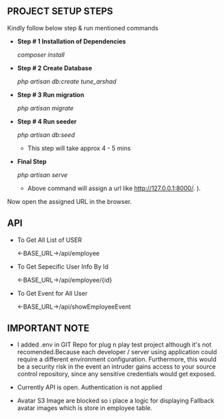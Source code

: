 ## PROJECT SETUP STEPS 

Kindly follow below step & run mentioned commands

- <b>Step # 1 Installation of Dependencies</b>

	 <i>composer install</i>

- <b>Step # 2 Create Database</b>

	 <i>php artisan db:create tune_arshad</i>

- <b>Step # 3 Run migration</b>

	<i> php artisan migrate</i>

- <b>Step # 4  Run seeder</b>
	
	<i>php artisan db:seed </i>
	
	 - This step will take approx 4 - 5 mins

- <b>Final Step</b>

	<i>php artisan serve </i>
	
	 - Above command will assign a url like http://127.0.0.1:8000/. ).

Now open the assigned URL in the browser.


## API

- To Get All List of USER

	<-BASE_URL->/api/employee

- To Get Sepecific User Info By Id
	
	<-BASE_URL->/api/employee/{id}

- To Get Event for All User
	
	<-BASE_URL->/api/showEmployeeEvent



## IMPORTANT NOTE

- I added .env in GIT Repo for plug n play test project although it's not recomended.Because each developer / server using application could require a different environment configuration. Furthermore, this would be a security risk in the event an intruder gains access to your source control repository, since any sensitive credentials would get exposed.

- Currently API is open. Authentication is not applied

- Avatar S3 Image are blocked so i place a logic for displaying Fallback avatar images which is store in employee table.